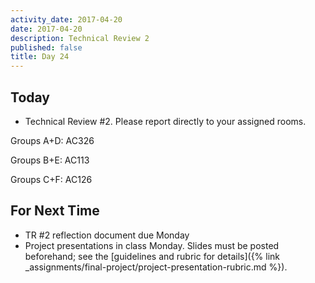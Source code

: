 ```yaml
---
activity_date: 2017-04-20
date: 2017-04-20
description: Technical Review 2
published: false
title: Day 24
---
```


## Today

* Technical Review #2. Please report directly to your assigned rooms.

Groups A+D: AC326

Groups B+E: AC113

Groups C+F: AC126



## For Next Time

* TR #2 reflection document due Monday
* Project presentations in class Monday. Slides must be posted beforehand; see the [guidelines and rubric for details]({% link _assignments/final-project/project-presentation-rubric.md %}).



